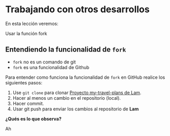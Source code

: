 # Trabajando con otros desarrollos

En esta lección veremos:

Usar la función fork

## Entendiendo la funcionalidad de `fork`

 - `fork` no es un comando de git
 - `fork` es una funcionalidad de Github

Para entender como funciona la funcionalidad de `fork` en GitHub realice los siguientes pasos:

1. Use `git clone` para clonar [Proyecto my-travel-plans de Lam](https://github.com/udacity/course-collaboration-travel-plans).
2. Hacer al menos un cambio en el repositorio (local).
3. Hacer commit.
4. Usar git push para enviar los cambios al repositorio de **Lam**

**¿Qués es lo que observa?**

Ah
<!--stackedit_data:
eyJoaXN0b3J5IjpbLTIwOTEyNDUyMTMsOTA4NTg3NTA4XX0=
-->
